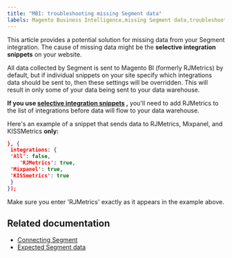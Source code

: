 ```yaml
---
title: "MBI: troubleshooting missing Segment data"
labels: Magento Business Intelligence,missing Segment data,troubleshooting
---
```


This article provides a potential solution for missing data from your Segment integration. The cause of missing data might be the **selective integration snippets** on your website.

All data collected by Segment is sent to Magento BI (formerly RJMetrics) by default, but if individual snippets on your site specify which integrations data should be sent to, then these settings will be overridden. This will result in only some of your data being sent to your data warehouse.

 **If you use [selective integration snippets](https://segment.com/docs/libraries/analytics.js/#selecting-integrations) ,** you'll need to add RJMetrics to the list of integrations before data will flow to your data warehouse.

Here's an example of a snippet that sends data to RJMetrics, Mixpanel, and KISSMetrics **only:** 

```json
}, {
 integrations: {
 'All': false,
    'RJMetrics': true,
 'Mixpanel': true,
 'KISSmetrics': true
 }
});
```

Make sure you enter 'RJMetrics' exactly as it appears in the example above.

## Related documentation

* [Connecting Segment](https://support.magento.com/hc/en-us/articles/360016730531)
* [Expected Segment data](https://support.magento.com/hc/en-us/articles/360016504192)

